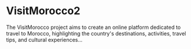 # VisitMorocco2
The VisitMorocco project aims to create an online platform dedicated to travel to Morocco, highlighting the country's destinations, activities, travel tips, and cultural experiences...
